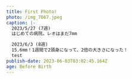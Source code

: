 ```yaml
---
title: First Photo!
photo: /img_7067.jpeg
caption: |-
  2023/5/27 (7週)
  はじめての病院。レオはまだ7mm

  2023/6/3 (8週)
  15.6mm！1週間で2頭身になって、2倍の大きさになった！
  test
publish-date: 2023-06-03T03:02:45.164Z
age: Before Birth
---
```

